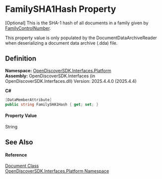 # FamilySHA1Hash Property



[Optional] This is the SHA-1 hash of all documents in a family given by <a href="ebb24ade-ac78-b975-09f5-495550d13a43">FamilyControlNumber</a>.

This property value is only populated by the DocumentDataArchiveReader when deserializing a document data archive (.dda) file.




## Definition
**Namespace:** <a href="a1e65d49-050f-842a-426e-ba8aab188009">OpenDiscoverSDK.Interfaces.Platform</a>  
**Assembly:** OpenDiscoverSDK.Interfaces (in OpenDiscoverSDK.Interfaces.dll) Version: 2025.4.4.0 (2025.4.4)

**C#**
``` C#
[DataMemberAttribute]
public string FamilySHA1Hash { get; set; }
```



#### Property Value
String

## See Also


#### Reference
<a href="1ada9969-add0-f951-f601-f7107618fb9d">Document Class</a>  
<a href="a1e65d49-050f-842a-426e-ba8aab188009">OpenDiscoverSDK.Interfaces.Platform Namespace</a>  
